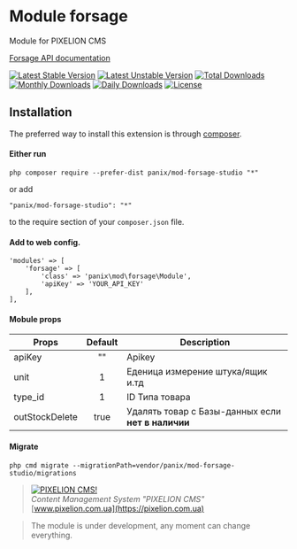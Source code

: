 # Module forsage

Module for PIXELION CMS

[Forsage API documentation](https://forsage.docs.apiary.io/)

[![Latest Stable Version](https://poser.pugx.org/panix/mod-forsage-studio/v/stable)](https://packagist.org/packages/panix/mod-forsage-studio)
[![Latest Unstable Version](https://poser.pugx.org/panix/mod-forsage-studio/v/unstable)](https://packagist.org/packages/panix/mod-forsage-studio)
[![Total Downloads](https://poser.pugx.org/panix/mod-forsage-studio/downloads)](https://packagist.org/packages/panix/mod-forsage-studio)
[![Monthly Downloads](https://poser.pugx.org/panix/mod-forsage-studio/d/monthly)](https://packagist.org/packages/panix/mod-forsage-studio)
[![Daily Downloads](https://poser.pugx.org/panix/mod-forsage-studio/d/daily)](https://packagist.org/packages/panix/mod-forsage-studio)
[![License](https://poser.pugx.org/panix/mod-forsage-studio/license)](https://packagist.org/packages/panix/mod-forsage-studio)


## Installation

The preferred way to install this extension is through [composer](http://getcomposer.org/download/).

#### Either run

```
php composer require --prefer-dist panix/mod-forsage-studio "*"
```

or add

```
"panix/mod-forsage-studio": "*"
```

to the require section of your `composer.json` file.

#### Add to web config.
```
'modules' => [
    'forsage' => [
        'class' => 'panix\mod\forsage\Module',
        'apiKey' => 'YOUR_API_KEY'
    ],
],
```

#### Mobule props
| Props           | Default     | Description                                       |
|-----------------|:-----------:|---------------------------------------------------|
| apiKey          |    ""       | Apikey                                            |
| unit            |    1        | Еденица измерение штука/ящик и.тд                 |
| type_id         |    1        | ID Типа товара                                    |
| outStockDelete  |    true     | Удалять товар с Базы-данных если **нет в наличии**    |


#### Migrate
```
php cmd migrate --migrationPath=vendor/panix/mod-forsage-studio/migrations
```


> [![PIXELION CMS!](https://pixelion.com.ua/uploads/logo.svg "PIXELION CMS")](https://pixelion.com.ua)  
<i>Content Management System "PIXELION CMS"</i>  
[www.pixelion.com.ua](https://pixelion.com.ua)

> The module is under development, any moment can change everything.



